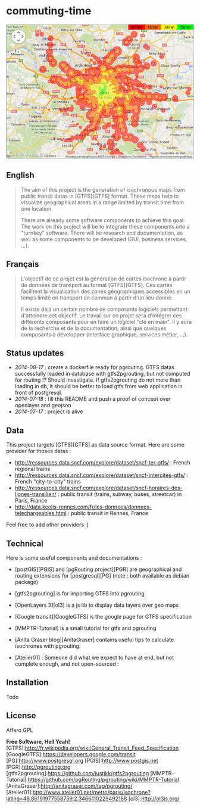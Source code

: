 commuting-time
==============

![Isochrone map from Atelier01](/atelier01-screenshot.png?raw=true)

English
-------

> The aim of this project is the generation of isochronous maps from public transit datas in [GTFS][GTFS] format.
> These maps help to visualize geographical areas in a range limited by transit time from one location.
> 
> There are already some software components to achieve this goal.
> The work on this project will be to integrate these components into a "turnkey" software.
> There will be research and documentation, as well as some components to be developed (GUI, business services, ...).

Français
--------
> L'objectif de ce projet est la génération de cartes isochrone à partir de données de transport au format [GTFS][GTFS].
> Ces cartes facilitent la visualisation des zones géographiques accessibles en un temps limité en transport en commun à partir d'un lieu donné.
> 
> Il existe déjà un certain nombre de composants logiciels permettant d'atteindre cet objectif.
> Le travail sur ce projet sera d'intégrer ces différents composants pour en faire un logiciel "clé en main".
> Il y aura de la recherche et de la documentation, ainsi que quelques composants à développer (interface graphique, services métier, ...).

Status updates
--------------
- *2014-08-17* : create a dockerfile ready for pgrouting. GTFS datas successfully loaded in database with gtfs2pgrouting, but not computed for routing !? Should investigate. If gtfs2pgrouting do not more than loading in db, it should be better to load gtfs from web application in front of postgresql.
- *2014-07-18* : fill this README and push a proof of concept over openlayer and geojson
- *2014-07-17* : project is alive


Data
----
This project targets [GTFS][GTFS] as data source format.
Here are some provider for thoses datas :

* http://ressources.data.sncf.com/explore/dataset/sncf-ter-gtfs/ : French regional trains
* http://ressources.data.sncf.com/explore/dataset/sncf-intercites-gtfs/ : French "city-to-city" trains
* http://ressources.data.sncf.com/explore/dataset/sncf-horaires-des-lignes-transilien/ : public transit (trains, subway, buses, streetcar) in Paris, France
* http://data.keolis-rennes.com/fr/les-donnees/donnees-telechargeables.html : public transit in Rennes, France

Feel free to add other providers :)


Technical
---------

Here is some useful components and documentations :

- [postGIS][PGIS] and [pgRouting project][PGR] are geographical and routing extensions for [postgresql][PG] (note : both available as debian package)
- [gtfs2pgrouting] is for importing GTFS into pgrouting
- [OpenLayers 3][ol3] is a js lib to display data layers over geo maps


- [Google transit][GoogleGTFS] is the google page for GTFS specification
- [MMPTR-Tutorial] is a small tutorial for gtfs and pgrouting
- [Anita Graser blog][AnitaGraser] contains useful tips to calculate isochrones with pgrouting.
- [Atelier01] : Someone did what we expect to have at end, but not complete enough, and not open-sourced :

Installation
------------
Todo

License
-------
Affero GPL


**Free Software, Hell Yeah!**
[GTFS]:http://fr.wikipedia.org/wiki/General_Transit_Feed_Specification
[GoogleGTFS]:https://developers.google.com/transit
[PG]:http://www.postgresql.org
[PGIS]:http://www.postgis.net
[PGR]:http://pgrouting.org
[gtfs2pgrouting]:https://github.com/justjkk/gtfs2pgrouting
[MMPTR-Tutorial]:https://github.com/pgRouting/pgrouting/wiki/MMPTR-Tutorial
[AnitaGraser]:http://anitagraser.com/tag/pgrouting/
[Atelier01]:http://www.atelier01.net/metro/paris/isochrone?latlng=48.86191977558759,2.3466110229492188
[ol3]:http://ol3js.org/
